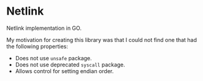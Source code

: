 # Netlink

Netlink implementation in GO. 

My motivation for creating this library was that I could not find one that had the following properties:

* Does not use `unsafe` package.
* Does not use deprecated `syscall` package.
* Allows control for setting endian order.
